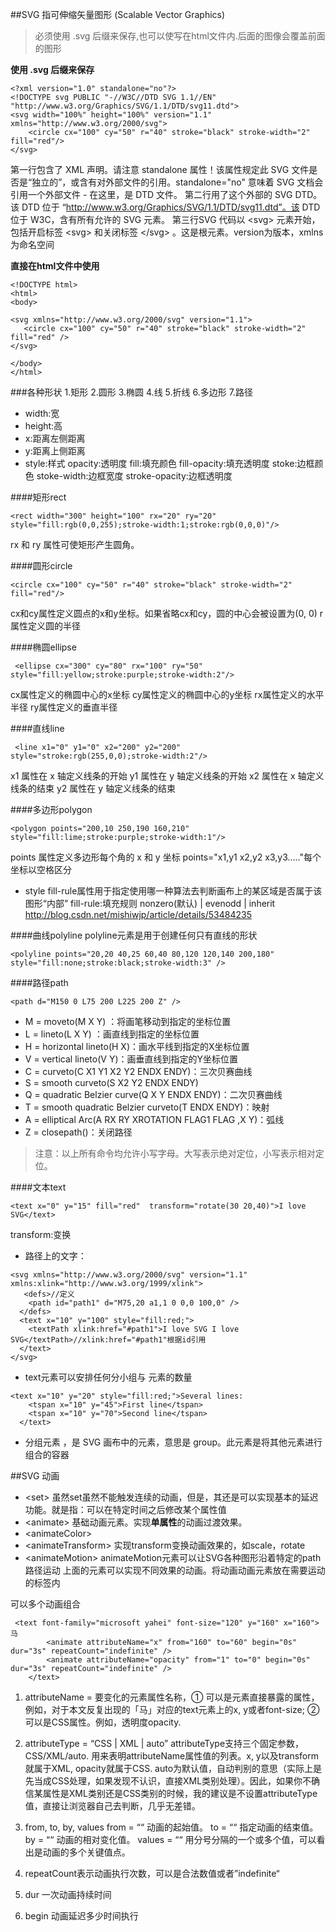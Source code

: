 ##SVG 指可伸缩矢量图形 (Scalable Vector Graphics)
>必须使用 .svg 后缀来保存,也可以使写在html文件内.后面的图像会覆盖前面的图形

**使用 .svg 后缀来保存**
```
<?xml version="1.0" standalone="no"?>
<!DOCTYPE svg PUBLIC "-//W3C//DTD SVG 1.1//EN"  "http://www.w3.org/Graphics/SVG/1.1/DTD/svg11.dtd">
<svg width="100%" height="100%" version="1.1" xmlns="http://www.w3.org/2000/svg">
    <circle cx="100" cy="50" r="40" stroke="black" stroke-width="2" fill="red"/>
</svg>
```
第一行包含了 XML 声明。请注意 standalone 属性！该属性规定此 SVG 文件是否是“独立的”，或含有对外部文件的引用。standalone="no" 意味着 SVG 文档会引用一个外部文件 - 在这里，是 DTD 文件。
第二行用了这个外部的 SVG DTD。该 DTD 位于 “http://www.w3.org/Graphics/SVG/1.1/DTD/svg11.dtd”。该 DTD 位于 W3C，含有所有允许的 SVG 元素。
第三行SVG 代码以 \<svg> 元素开始，包括开启标签 \<svg> 和关闭标签 \</svg> 。这是根元素。version为版本，xmlns为命名空间

**直接在html文件中使用**
```
<!DOCTYPE html>
<html>
<body>

<svg xmlns="http://www.w3.org/2000/svg" version="1.1">
   <circle cx="100" cy="50" r="40" stroke="black" stroke-width="2" fill="red" />
</svg> 
 
</body>
</html>
```

###各种形状
1.矩形 <rect>
2.圆形 <circle>
3.椭圆 <ellipse>
4.线   <line>
5.折线 <polyline>
6.多边形 <polygon>
7.路径 <path>

* width:宽
* height:高
* x:距离左侧距离
* y:距离上侧距离
* style:样式
 opacity:透明度
 fill:填充颜色
 fill-opacity:填充透明度
 stoke:边框颜色
 stoke-width:边框宽度
 stroke-opacity:边框透明度
 
####矩形rect
```
<rect width="300" height="100" rx="20" ry="20"  style="fill:rgb(0,0,255);stroke-width:1;stroke:rgb(0,0,0)"/>
```
rx 和 ry 属性可使矩形产生圆角。

####圆形circle
```
<circle cx="100" cy="50" r="40" stroke="black" stroke-width="2" fill="red"/>
```
cx和cy属性定义圆点的x和y坐标。如果省略cx和cy，圆的中心会被设置为(0, 0)
r属性定义圆的半径

####椭圆ellipse
```
 <ellipse cx="300" cy="80" rx="100" ry="50" style="fill:yellow;stroke:purple;stroke-width:2"/>
```
cx属性定义的椭圆中心的x坐标
cy属性定义的椭圆中心的y坐标
rx属性定义的水平半径
ry属性定义的垂直半径

####直线line
```
 <line x1="0" y1="0" x2="200" y2="200"  style="stroke:rgb(255,0,0);stroke-width:2"/>
```
x1 属性在 x 轴定义线条的开始
y1 属性在 y 轴定义线条的开始
x2 属性在 x 轴定义线条的结束
y2 属性在 y 轴定义线条的结束

####多边形polygon
```
<polygon points="200,10 250,190 160,210"  style="fill:lime;stroke:purple;stroke-width:1"/>
```
points 属性定义多边形每个角的 x 和 y 坐标
points="x1,y1 x2,y2 x3,y3....."每个坐标以空格区分
* style
 fill-rule属性用于指定使用哪一种算法去判断画布上的某区域是否属于该图形“内部”
 fill-rule:填充规则 nonzero(默认) | evenodd | inherit  http://blog.csdn.net/mishiwjp/article/details/53484235
 
####曲线polyline
polyline元素是用于创建任何只有直线的形状
```
<polyline points="20,20 40,25 60,40 80,120 120,140 200,180"  style="fill:none;stroke:black;stroke-width:3" />
```

####路径path
```
<path d="M150 0 L75 200 L225 200 Z" />
```
* M = moveto(M X Y) ：将画笔移动到指定的坐标位置
* L = lineto(L X Y) ：画直线到指定的坐标位置
* H = horizontal lineto(H X)：画水平线到指定的X坐标位置
* V = vertical lineto(V Y)：画垂直线到指定的Y坐标位置
* C = curveto(C X1 Y1 X2 Y2 ENDX ENDY)：三次贝赛曲线
* S = smooth curveto(S X2 Y2 ENDX ENDY)
* Q = quadratic Belzier curve(Q X Y ENDX ENDY)：二次贝赛曲线
* T = smooth quadratic Belzier curveto(T ENDX ENDY)：映射
* A = elliptical Arc(A RX RY XROTATION FLAG1 FLAG ,X Y)：弧线
* Z = closepath()：关闭路径
>注意：以上所有命令均允许小写字母。大写表示绝对定位，小写表示相对定位。

####文本text 
```
<text x="0" y="15" fill="red"  transform="rotate(30 20,40)">I love SVG</text>
```
transform:变换

* 路径上的文字：
```
<svg xmlns="http://www.w3.org/2000/svg" version="1.1"
xmlns:xlink="http://www.w3.org/1999/xlink">
   <defs>//定义
    <path id="path1" d="M75,20 a1,1 0 0,0 100,0" />
  </defs>
  <text x="10" y="100" style="fill:red;">
    <textPath xlink:href="#path1">I love SVG I love SVG</textPath>//xlink:href="#path1"根据id引用
  </text>
</svg>
```

* text元素可以安排任何分小组与<tspan> 元素的数量
```
<text x="10" y="20" style="fill:red;">Several lines:
    <tspan x="10" y="45">First line</tspan>
    <tspan x="10" y="70">Second line</tspan>
  </text>
```
* 分组元素 <g>，是 SVG 画布中的元素，意思是 group。此元素是将其他元素进行组合的容器


##SVG 动画
* \<set> 虽然set虽然不能触发连续的动画，但是，其还是可以实现基本的延迟功能。就是指：可以在特定时间之后修改某个属性值
* \<animate> 基础动画元素。实现**单属性**的动画过渡效果。
* \<animateColor>
* \<animateTransform> 实现transform变换动画效果的，如scale，rotate
* \<animateMotion> animateMotion元素可以让SVG各种图形沿着特定的path路径运动
上面的元素可以实现不同效果的动画。将动画动画元素放在需要运动的标签内

可以多个动画组合
```
 <text font-family="microsoft yahei" font-size="120" y="160" x="160">马
        <animate attributeName="x" from="160" to="60" begin="0s" dur="3s" repeatCount="indefinite" />
        <animate attributeName="opacity" from="1" to="0" begin="0s" dur="3s" repeatCount="indefinite" />
    </text>
```

1. attributeName = <attributeName>
要变化的元素属性名称，① 可以是元素直接暴露的属性，例如，对于本文反复出现的「马」对应的text元素上的x, y或者font-size; ② 可以是CSS属性。例如，透明度opacity.

2. attributeType = “CSS | XML | auto”
attributeType支持三个固定参数，CSS/XML/auto. 用来表明attributeName属性值的列表。x, y以及transform就属于XML, opacity就属于CSS. auto为默认值，自动判别的意思（实际上是先当成CSS处理，如果发现不认识，直接XML类别处理）。因此，如果你不确信某属性是XML类别还是CSS类别的时候，我的建议是不设置attributeType值，直接让浏览器自己去判断，几乎无差错。

3. from, to, by, values
from = “<value>“
动画的起始值。
to = “<value>“
指定动画的结束值。
by = “<value>“
动画的相对变化值。
values = “<list>“
用分号分隔的一个或多个值，可以看出是动画的多个关键值点。

4. repeatCount表示动画执行次数，可以是合法数值或者”indefinite“

5. dur 一次动画持续时间

6. begin 动画延迟多少时间执行
